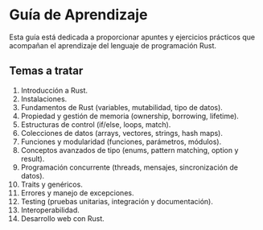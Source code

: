 # Guía de Aprendizaje

Esta guía está dedicada a proporcionar apuntes y ejercicios prácticos que acompañan el aprendizaje del lenguaje de programación Rust.

## Temas a tratar
1. Introducción a Rust.
2. Instalaciones.
3. Fundamentos de Rust (variables, mutabilidad, tipo de datos).
4. Propiedad y gestión de memoria (ownership, borrowing, lifetime).
5. Estructuras de control (if/else, loops, match).
6. Colecciones de datos (arrays, vectores, strings, hash maps).
7. Funciones y modularidad (funciones, parámetros, módulos).
8. Conceptos avanzados de tipo (enums, pattern matching, option y result).
9. Programación concurrente (threads, mensajes, sincronización de datos).
10. Traits y genéricos.
11. Errores y manejo de excepciones.
12. Testing (pruebas unitarias, integración y documentación).
13. Interoperabilidad.
14. Desarrollo web con Rust.
